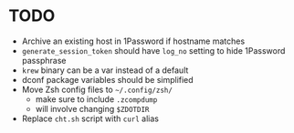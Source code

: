 # TODO

- Archive an existing host in 1Password if hostname matches
- `generate_session_token` should have `log_no` setting to hide 1Password passphrase
- `krew` binary can be a var instead of a default
- dconf package variables should be simplified
- Move Zsh config files to `~/.config/zsh/`
  - make sure to include `.zcompdump`
  - will involve changing `$ZDOTDIR`
- Replace `cht.sh` script with `curl` alias
